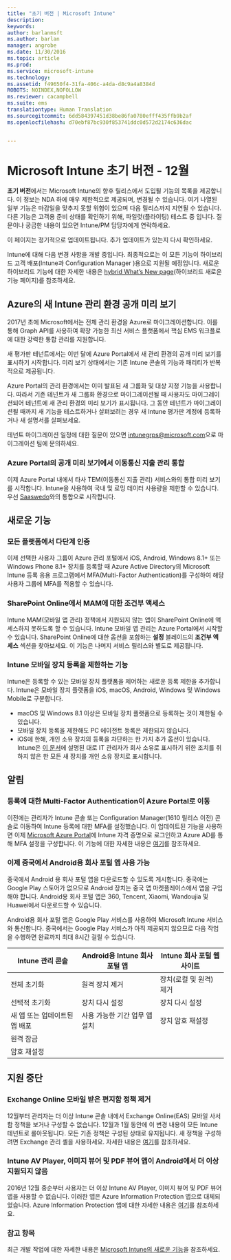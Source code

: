 ```yaml
---
title: "초기 버전 | Microsoft Intune"
description: 
keywords: 
author: barlanmsft
ms.author: barlan
manager: angrobe
ms.date: 11/30/2016
ms.topic: article
ms.prod: 
ms.service: microsoft-intune
ms.technology: 
ms.assetid: f49650f4-31fa-406c-a4da-d8c9a4a8384d
ROBOTS: NOINDEX,NOFOLLOW
ms.reviewer: cacampbell
ms.suite: ems
translationtype: Human Translation
ms.sourcegitcommit: 6dd584397451d38be86fa0780efff435ffb9b2af
ms.openlocfilehash: d70ebf87bc930f853741ddc0d572d2174c636dac


---
```


# <a name="the-early-edition-for-microsoft-intune---december"></a>Microsoft Intune 초기 버전 - 12월

**초기 버전**에서는 Microsoft Intune의 향후 릴리스에서 도입될 기능의 목록을 제공합니다. 이 정보는 NDA 하에 매우 제한적으로 제공되며, 변경될 수 있습니다. 여기 나열된 일부 기능은 마감일을 맞추지 못할 위험이 있으며 다음 릴리스까지 지연될 수 있습니다. 다른 기능은 고객용 준비 상태를 확인하기 위해, 파일럿(플라이팅) 테스트 중 입니다. 질문이나 궁금한 내용이 있으면 Intune/PM 담당자에게 연락하세요.

이 페이지는 정기적으로 업데이트됩니다. 추가 업데이트가 있는지 다시 확인하세요.

Intune에 대해 다음 변경 사항을 개발 중입니다. 최종적으로는 이 모든 기능이 하이브리드 고객 배포(Intune과 Configuration Manager )용으로 지원될 예정입니다. 새로운 하이브리드 기능에 대한 자세한 내용은 [hybrid What’s New page](https://technet.microsoft.com/en-US/library/mt718155(TechNet.10).aspx)(하이브리드 새로운 기능 페이지)를 참조하세요.

<!--736542-->
## <a name="public-preview-of-the-new-intune-admin-experience-on-azure"></a>Azure의 새 Intune 관리 환경 공개 미리 보기

2017년 초에 Microsoft에서는 전체 관리 환경을 Azure로 마이그레이션합니다. 이를 통해 Graph API를 사용하여 확장 가능한 최신 서비스 플랫폼에서 핵심 EMS 워크플로에 대한 강력한 통합 관리를 지원합니다.

새 평가판 테넌트에서는 이번 달에 Azure Portal에서 새 관리 환경의 공개 미리 보기를 표시하기 시작합니다. 미리 보기 상태에서는 기존 Intune 콘솔의 기능과 패리티가 반복적으로 제공됩니다.

Azure Portal의 관리 환경에서는 이미 발표된 새 그룹화 및 대상 지정 기능을 사용합니다. 따라서 기존 테넌트가 새 그룹화 환경으로 마이그레이션될 때 사용자도 마이그레이션되어 테넌트에 새 관리 환경의 미리 보기가 표시됩니다. 그 동안 테넌트가 마이그레이션될 때까지 새 기능을 테스트하거나 살펴보려는 경우 새 Intune 평가판 계정에 등록하거나 새 설명서를 살펴보세요.

테넌트 마이그레이션 일정에 대한 질문이 있으면 [intunegrps@microsoft.com](mailto:intunegrps@microsoft.com)으로 마이그레이션 팀에 문의하세요.

### <a name="telecom-expense-management-integration-in-public-preview-of-azure-portal--747605--"></a>Azure Portal의 공개 미리 보기에서 이동통신 지출 관리 통합<!--747605-->
이제 Azure Portal 내에서 타사 TEM(이동통신 지출 관리) 서비스와의 통합 미리 보기를 시작합니다. Intune을 사용하여 국내 및 로밍 데이터 사용량을 제한할 수 있습니다. 우선 [Saaswedo](http://www.saaswedo.com)와의 통합으로 시작합니다.

## <a name="new-capabilities"></a>새로운 기능

### <a name="multi-factor-authentication-across-all-platforms---747590--"></a>모든 플랫폼에서 다단계 인증 <!--747590-->
이제 선택한 사용자 그룹이 Azure 관리 포털에서 iOS, Android, Windows 8.1+ 또는 Windows Phone 8.1+ 장치를 등록할 때 Azure Active Directory의 Microsoft Intune 등록 응용 프로그램에서 MFA(Multi-Factor Authentication)를 구성하여 해당 사용자 그룹에 MFA를 적용할 수 있습니다.

### <a name="conditional-access-for-mam-with-sharepoint-online---vso-679339--"></a>SharePoint Online에서 MAM에 대한 조건부 액세스 <!--VSO 679339-->
Intune MAM(모바일 앱 관리) 정책에서 지원되지 않는 앱이 SharePoint Online에 액세스하지 못하도록 할 수 있습니다.  Intune 모바일 앱 관리는 Azure Portal에서 시작할 수 있습니다. SharePoint Online에 대한 옵션을 포함하는 __설정__ 블레이드의 __조건부 액세스__ 섹션을 찾아보세요. 이 기능은 나머지 서비스 릴리스와 별도로 제공됩니다.

### <a name="ability-to-restrict-intune-mobile-device-enrollment"></a>Intune 모바일 장치 등록을 제한하는 기능
Intune은 등록할 수 있는 모바일 장치 플랫폼을 제어하는 새로운 등록 제한을 추가합니다. Intune은 모바일 장치 플랫폼을 iOS, macOS, Android, Windows 및 Windows Mobile로 구분합니다. 
* macOS 및 Windows 8.1 이상은 모바일 장치 플랫폼으로 등록하는 것이 제한될 수 있습니다. 
* 모바일 장치 등록을 제한해도 PC 에이전트 등록은 제한되지 않습니다. 
* iOS에 한해, 개인 소유 장치의 등록을 차단하는 한 가지 추가 옵션이 있습니다. Intune은 [이 문서](https://docs.microsoft.com/en-us/intune/deploy-use/manage-corporate-owned-devices)에 설명된 대로 IT 관리자가 회사 소유로 표시하기 위한 조치를 취하지 않은 한 모든 새 장치를 개인 소유 장치로 표시합니다.


## <a name="notices"></a>알림

### <a name="multi-factor-authentication-on-enrollment-moving-to-the-azure-portal---vso-750545--"></a>등록에 대한 Multi-Factor Authentication이 Azure Portal로 이동 <!--VSO 750545-->
이전에는 관리자가 Intune 콘솔 또는 Configuration Manager(1610 릴리스 이전) 콘솔로 이동하여 Intune 등록에 대한 MFA를 설정했습니다. 이 업데이트된 기능을 사용하면 이제 [Microsoft Azure Portal](https://manage.windowsazure.com)에 Intune 자격 증명으로 로그인하고 Azure AD를 통해 MFA 설정을 구성합니다. 이 기능에 대한 자세한 내용은 [여기](https://aka.ms/mfa_ad)를 참조하세요.

### <a name="company-portal-app-for-android-now-available-in-china---vso-658093--"></a>이제 중국에서 Android용 회사 포털 앱 사용 가능 <!--VSO 658093-->
중국에서 Android 용 회사 포털 앱을 다운로드할 수 있도록 게시합니다. 중국에는 Google Play 스토어가 없으므로 Android 장치는 중국 앱 마켓플레이스에서 앱을 구입해야 합니다. Android용 회사 포털 앱은 360, Tencent, Xiaomi, Wandoujia 및 Huawei에서 다운로드할 수 있습니다. 

Android용 회사 포털 앱은 Google Play 서비스를 사용하여 Microsoft Intune 서비스와 통신합니다. 중국에서는 Google Play 서비스가 아직 제공되지 않으므로 다음 작업을 수행하면 완료까지 최대 8시간 걸릴 수 있습니다. 

|Intune 관리 콘솔| Android용 Intune 회사 포털 앱 |Intune 회사 포털 웹 사이트|   
|---|---|---|
|전체 초기화| 원격 장치 제거| 장치(로컬 및 원격) 제거|
|선택적 초기화| 장치 다시 설정| 장치 다시 설정|
|새 앱 또는 업데이트된 앱 배포| 사용 가능한 기간 업무 앱 설치| 장치 암호 재설정|
|원격 잠금|||
|암호 재설정|||

## <a name="deprecations"></a>지원 중단

### <a name="removal-of-exchange-online-mobile-inbox-policies---770687--"></a>Exchange Online 모바일 받은 편지함 정책 제거 <!--770687-->
12월부터 관리자는 더 이상 Intune 콘솔 내에서 Exchange Online(EAS) 모바일 사서함 정책을 보거나 구성할 수 없습니다. 12월과 1월 동안에 이 변경 내용이 모든 Intune 테넌트로 롤아웃됩니다. 모든 기존 정책은 구성된 상태로 유지됩니다. 새 정책을 구성하려면 Exchange 관리 셸을 사용하세요. 자세한 내용은 [여기](https://technet.microsoft.com/en-us/library/bb123783%28v=exchg.150%29.aspx)를 참조하세요.

### <a name="intune-av-player-image-viewer-and-pdf-viewer-apps-are-no-longer-supported-on-android---747553--"></a>Intune AV Player, 이미지 뷰어 및 PDF 뷰어 앱이 Android에서 더 이상 지원되지 않음 <!--747553-->
2016년 12월 중순부터 사용자는 더 이상 Intune AV Player, 이미지 뷰어 및 PDF 뷰어 앱을 사용할 수 없습니다. 이러한 앱은 Azure Information Protection 앱으로 대체되었습니다. Azure Information Protection 앱에 대한 자세한 내용은 [여기](https://docs.microsoft.com/information-protection/rms-client/mobile-app-faq)를 참조하세요.

### <a name="see-also"></a>참고 항목
최근 개발 작업에 대한 자세한 내용은 [Microsoft Intune의 새로운 기능](whats-new-in-microsoft-intune.md)을 참조하세요.



<!--HONumber=Nov16_HO5-->


